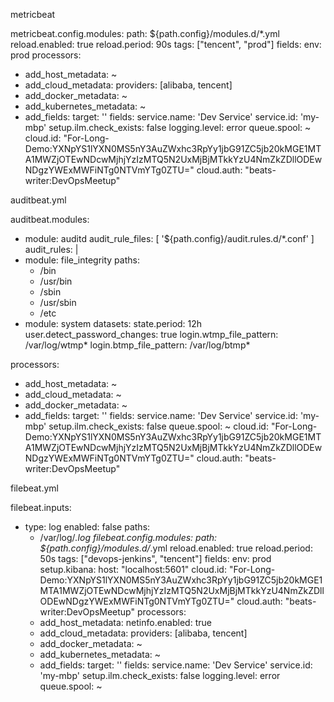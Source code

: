 metricbeat 

metricbeat.config.modules:
  path: ${path.config}/modules.d/*.yml
  reload.enabled: true 
  reload.period: 90s
tags: ["tencent", "prod"]
fields:
  env: prod 
processors:
  - add_host_metadata: ~
  - add_cloud_metadata:
      providers: [alibaba, tencent]
  - add_docker_metadata: ~
  - add_kubernetes_metadata: ~
  - add_fields:
      target: ''
      fields:
        service.name: 'Dev Service'
        service.id: 'my-mbp'
setup.ilm.check_exists: false
logging.level: error
queue.spool: ~
cloud.id: "For-Long-Demo:YXNpYS1lYXN0MS5nY3AuZWxhc3RpYy1jbG91ZC5jb20kMGE1MTA1MWZjOTEwNDcwMjhjYzIzMTQ5N2UxMjBjMTkkYzU4NmZkZDllODEwNDgzYWExMWFiNTg0NTVmYTg0ZTU="
cloud.auth: "beats-writer:DevOpsMeetup"


auditbeat.yml

auditbeat.modules:
- module: auditd
  audit_rule_files: [ '${path.config}/audit.rules.d/*.conf' ]
  audit_rules: |
- module: file_integrity
  paths:
  - /bin
  - /usr/bin
  - /sbin
  - /usr/sbin
  - /etc
- module: system
  datasets:
  state.period: 12h
  user.detect_password_changes: true
  login.wtmp_file_pattern: /var/log/wtmp*
  login.btmp_file_pattern: /var/log/btmp*

processors:
  - add_host_metadata: ~
  - add_cloud_metadata: ~
  - add_docker_metadata: ~
  - add_fields:
      target: ''
      fields:
        service.name: 'Dev Service'
        service.id: 'my-mbp'
setup.ilm.check_exists: false
queue.spool: ~
cloud.id: "For-Long-Demo:YXNpYS1lYXN0MS5nY3AuZWxhc3RpYy1jbG91ZC5jb20kMGE1MTA1MWZjOTEwNDcwMjhjYzIzMTQ5N2UxMjBjMTkkYzU4NmZkZDllODEwNDgzYWExMWFiNTg0NTVmYTg0ZTU="
cloud.auth: "beats-writer:DevOpsMeetup"

filebeat.yml 


filebeat.inputs:
- type: log
  enabled: false
  paths:
    - /var/log/*.log
filebeat.config.modules:
  path: ${path.config}/modules.d/*.yml
  reload.enabled: true 
  reload.period: 50s
tags: ["devops-jenkins", "tencent"]
fields:
  env: prod 
setup.kibana:
  host: "localhost:5601"
cloud.id: "For-Long-Demo:YXNpYS1lYXN0MS5nY3AuZWxhc3RpYy1jbG91ZC5jb20kMGE1MTA1MWZjOTEwNDcwMjhjYzIzMTQ5N2UxMjBjMTkkYzU4NmZkZDllODEwNDgzYWExMWFiNTg0NTVmYTg0ZTU="
cloud.auth: "beats-writer:DevOpsMeetup"
processors:
  - add_host_metadata:
        netinfo.enabled: true
  - add_cloud_metadata:
      providers: [alibaba, tencent]
  - add_docker_metadata: ~
  - add_kubernetes_metadata: ~
  - add_fields:
      target: ''
      fields:
        service.name: 'Dev Service'
        service.id: 'my-mbp'
setup.ilm.check_exists: false
logging.level: error
queue.spool: ~